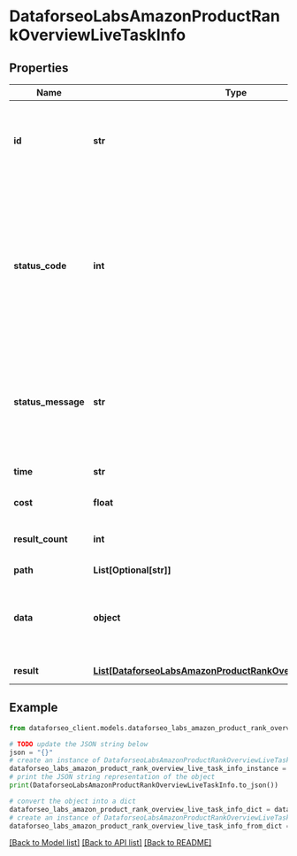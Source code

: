 # DataforseoLabsAmazonProductRankOverviewLiveTaskInfo


## Properties

Name | Type | Description | Notes
------------ | ------------- | ------------- | -------------
**id** | **str** | task identifier unique task identifier in our system in the UUID format | [optional] 
**status_code** | **int** | status code of the task generated by DataForSEO, can be within the following range: 10000-60000 you can find the full list of the response codes here | [optional] 
**status_message** | **str** | informational message of the task you can find the full list of general informational messages here | [optional] 
**time** | **str** | execution time, seconds | [optional] 
**cost** | **float** | total tasks cost, USD | [optional] 
**result_count** | **int** | number of elements in the result array | [optional] 
**path** | **List[Optional[str]]** | URL path | [optional] 
**data** | **object** | contains the same parameters that you specified in the POST request | [optional] 
**result** | [**List[DataforseoLabsAmazonProductRankOverviewLiveResultInfo]**](DataforseoLabsAmazonProductRankOverviewLiveResultInfo.md) | array of results | [optional] 

## Example

```python
from dataforseo_client.models.dataforseo_labs_amazon_product_rank_overview_live_task_info import DataforseoLabsAmazonProductRankOverviewLiveTaskInfo

# TODO update the JSON string below
json = "{}"
# create an instance of DataforseoLabsAmazonProductRankOverviewLiveTaskInfo from a JSON string
dataforseo_labs_amazon_product_rank_overview_live_task_info_instance = DataforseoLabsAmazonProductRankOverviewLiveTaskInfo.from_json(json)
# print the JSON string representation of the object
print(DataforseoLabsAmazonProductRankOverviewLiveTaskInfo.to_json())

# convert the object into a dict
dataforseo_labs_amazon_product_rank_overview_live_task_info_dict = dataforseo_labs_amazon_product_rank_overview_live_task_info_instance.to_dict()
# create an instance of DataforseoLabsAmazonProductRankOverviewLiveTaskInfo from a dict
dataforseo_labs_amazon_product_rank_overview_live_task_info_from_dict = DataforseoLabsAmazonProductRankOverviewLiveTaskInfo.from_dict(dataforseo_labs_amazon_product_rank_overview_live_task_info_dict)
```
[[Back to Model list]](../README.md#documentation-for-models) [[Back to API list]](../README.md#documentation-for-api-endpoints) [[Back to README]](../README.md)


